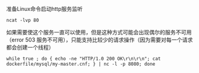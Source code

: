 准备Linux命令启动http服务监听

```shell
ncat -lvp 80
```

如果需要使这个服务一直可以使用，但是这种方式可能会出现偶尔的服务不可用（error 503 服务不可用），只能支持比较少的请求操作（因为需要对每一个请求都会创建一个线程）

```shell
while true ; do { echo -ne "HTTP/1.0 200 OK\r\n\r\n"; cat dockerfile/mysql/my-master.cnf; } | nc -l -p 8080; done
```

